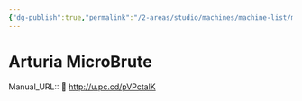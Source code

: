 ```yaml
---
{"dg-publish":true,"permalink":"/2-areas/studio/machines/machine-list/microbrute/","dgHomeLink":true,"dgPassFrontmatter":false}
---
```



# Arturia MicroBrute

Manual_URL:: 📄 http://u.pc.cd/pVPctalK